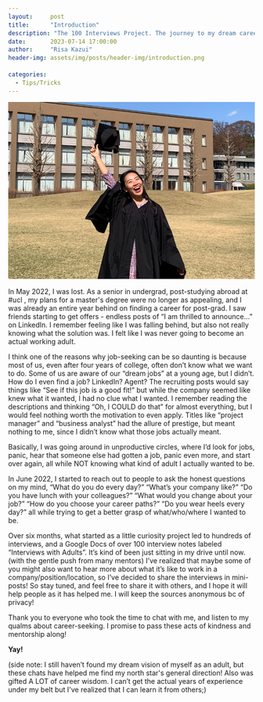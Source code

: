 ```yaml
---
layout:     post
title:      "Introduction"
description: "The 100 Interviews Project. The journey to my dream career, and how I interviewed over 200 people."
date:       2023-07-14 17:00:00
author:     "Risa Kazui"
header-img: assets/img/posts/header-img/introduction.png

categories:
  - Tips/Tricks
---
```


<img src= assets/img/posts/header-img/introduction.png> 

In May 2022, I was lost. As a senior in undergrad, post-studying abroad at #ucl , my plans for a master's degree were no longer as appealing, and I was already an entire year behind on finding a career for post-grad. I saw friends starting to get offers - endless posts of “I am thrilled to announce…” on LinkedIn. I remember feeling like I was falling behind, but also not really knowing what the solution was. I felt like I was never going to become an actual working adult.

I think one of the reasons why job-seeking can be so daunting is because most of us, even after four years of college, often don’t know what we want to do. Some of us are aware of our “dream jobs” at a young age, but I didn’t. How do I even find a job? LinkedIn? Agent? The recruiting posts would say things like “See if this job is a good fit!” but while the company seemed like knew what it wanted, I had no clue what I wanted. I remember reading the descriptions and thinking “Oh, I COULD do that” for almost everything, but I would feel nothing worth the motivation to even apply. Titles like “project manager” and “business analyst” had the allure of prestige, but meant nothing to me, since I didn’t know what those jobs actually meant. 

Basically, I was going around in unproductive circles, where I’d look for jobs, panic, hear that someone else had gotten a job, panic even more, and start over again, all while NOT knowing what kind of adult I actually wanted to be. 

In June 2022, I started to reach out to people to ask the honest questions on my mind, “What do you do every day?” “What’s your company like?” “Do you have lunch with your colleagues?” “What would you change about your job?” “How do you choose your career paths?” “Do you wear heels every day?” all while trying to get a better grasp of what/who/where I wanted to be. 

Over six months, what started as a little curiosity project led to hundreds of interviews, and a Google Docs of over 100 interview notes labeled “Interviews with Adults”. It’s kind of been just sitting in my drive until now. (with the gentle push from many mentors) I’ve realized that maybe some of you might also want to hear more about what it’s like to work in a company/position/location, so I’ve decided to share the interviews in mini-posts! So stay tuned, and feel free to share it with others, and I hope it will help people as it has helped me. I will keep the sources anonymous bc of privacy!

Thank you to everyone who took the time to chat with me, and listen to my qualms about career-seeking. I promise to pass these acts of kindness and mentorship along!

**Yay!**

(side note: I still haven’t found my dream vision of myself as an adult, but these chats have helped me find my north star's general direction! Also was gifted A LOT of career wisdom. I can’t get the actual years of experience under my belt but I've realized that I can learn it from others;) 
